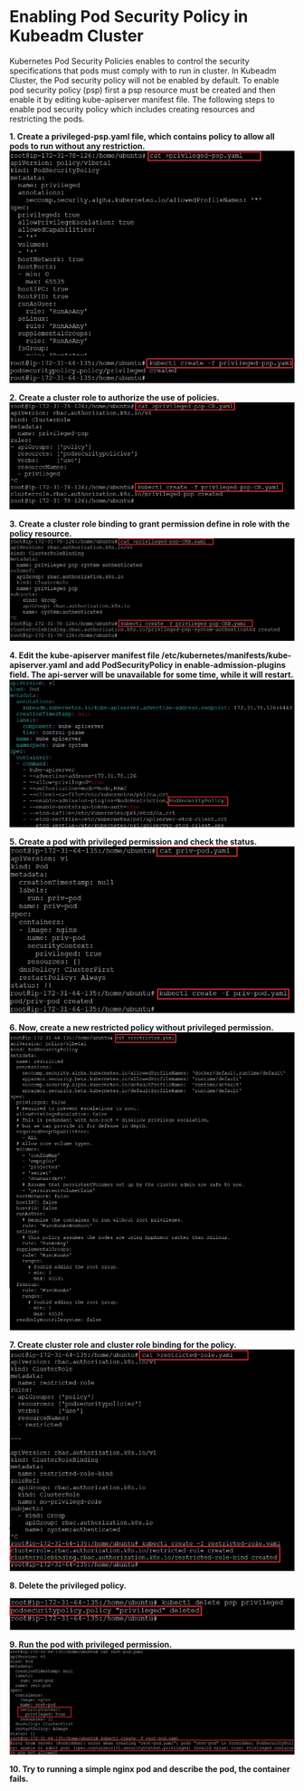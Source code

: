# Enabling Pod Security Policy in Kubeadm Cluster

Kubernetes Pod Security Policies enables to control the security specifications that pods must comply with to run in cluster. In Kubeadm Cluster, the Pod security policy will not be enabled by default. To enable pod security policy (psp) first a psp resource must be created and then enable it by editing kube-apiserver manifest file.
The following steps to enable pod security policy which includes creating resources and restricting the pods.

**1.  Create a privileged-psp.yaml file, which contains policy to allow all pods to run without any restriction.**
![Alt text](https://github.com/Protontech-1803/devops/blob/master/Kubernetes-Pod-security-policy/psp1.jpg)

**2.	Create a cluster role to authorize the use of policies.**
![Alt text](https://github.com/Protontech-1803/devops/blob/master/Kubernetes-Pod-security-policy/psp2.jpg)

**3.	Create a cluster role binding to grant permission define in role with the policy resource.**
![Alt text](https://github.com/Protontech-1803/devops/blob/master/Kubernetes-Pod-security-policy/psp3.jpg)

**4.	Edit the kube-apiserver manifest file /etc/kubernetes/manifests/kube-apiserver.yaml and add PodSecurityPolicy in enable-admission-plugins field. The api-server will be unavailable for some time, while it will restart.**
![Alt text](https://github.com/Protontech-1803/devops/blob/master/Kubernetes-Pod-security-policy/psp4.jpg)

**5.	Create a pod with privileged permission and check the status.**
![Alt text](https://github.com/Protontech-1803/devops/blob/master/Kubernetes-Pod-security-policy/psp5.jpg)

**6.	Now, create a new restricted policy without privileged permission.**
![Alt text](https://github.com/Protontech-1803/devops/blob/master/Kubernetes-Pod-security-policy/psp6.jpg)

**7.	Create cluster role and cluster role binding for the policy.**
![Alt text](https://github.com/Protontech-1803/devops/blob/master/Kubernetes-Pod-security-policy/psp7.jpg)

**8.	Delete the privileged policy.**

![Alt text](https://github.com/Protontech-1803/devops/blob/master/Kubernetes-Pod-security-policy/psp8.jpg)

**9.	Run the pod with privileged permission.**
![Alt text](https://github.com/Protontech-1803/devops/blob/master/Kubernetes-Pod-security-policy/psp9.jpg)

**10.	Try to running a simple nginx pod and describe the pod, the container fails.**
